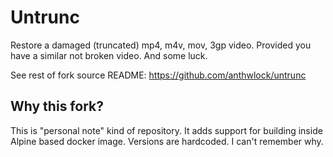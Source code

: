 Untrunc
=======

Restore a damaged (truncated) mp4, m4v, mov, 3gp video. Provided you have a similar not broken video. And some luck.

See rest of fork source README: https://github.com/anthwlock/untrunc

## Why this fork?

This is "personal note" kind of repository. It adds support for building inside Alpine based docker image.
Versions are hardcoded. I can't remember why.
